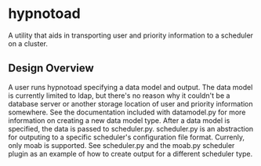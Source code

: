 hypnotoad
=========
A utility that aids in transporting user and priority information to a scheduler on a cluster.

Design Overview
---------------
A user runs hypnotoad specifying a data model and output. The data model is currently limited to ldap, but there's no reason why it couldn't be a database server or another storage location of user and priority information somewhere. See the documentation included with datamodel.py for more information on creating a new data model type. After a data model is specified, the data is passed to scheduler.py. scheduler.py is an abstraction for outputing to a specific scheduler's configuration file format. Currenly, only moab is supported. See scheduler.py and the moab.py scheduler plugin as an example of how to create output for a different scheduler type.
